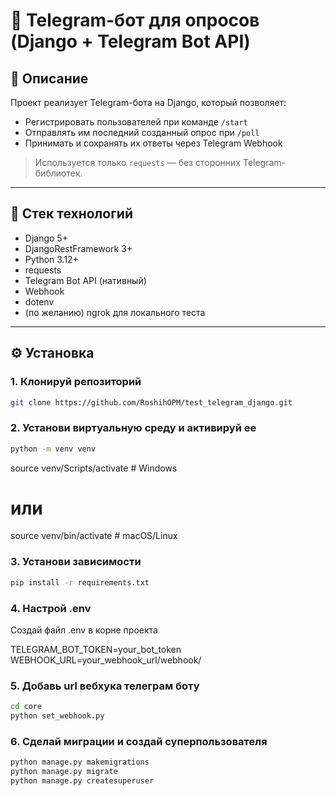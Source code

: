 # 🤖 Telegram-бот для опросов (Django + Telegram Bot API)

## 📌 Описание

Проект реализует Telegram-бота на Django, который позволяет:

- Регистрировать пользователей при команде `/start`
- Отправлять им последний созданный опрос при `/poll`
- Принимать и сохранять их ответы через Telegram Webhook

> Используется только `requests` — без сторонних Telegram-библиотек.

---

## 🧱 Стек технологий

- Django 5+
- DjangoRestFramework 3+
- Python 3.12+
- requests
- Telegram Bot API (нативный)
- Webhook
- dotenv
- (по желанию) ngrok для локального теста

---

## ⚙️ Установка

### 1. Клонируй репозиторий

```bash
git clone https://github.com/RoshihOPM/test_telegram_django.git
```

### 2. Установи виртуальную среду и активируй ее

```bash
python -m venv venv
```
source venv/Scripts/activate  # Windows
# или
source venv/bin/activate      # macOS/Linux


### 3. Установи зависимости

```bash
pip install -r requirements.txt
```

### 4. Настрой .env
Создай файл .env в корне проекта

TELEGRAM_BOT_TOKEN=your_bot_token
WEBHOOK_URL=your_webhook_url/webhook/


### 5. Добавь url вебхука телеграм боту

```bash
cd core
python set_webhook.py
```


### 6. Сделай миграции и создай суперпользователя

```bash
python manage.py makemigrations
python manage.py migrate
python manage.py createsuperuser
```
